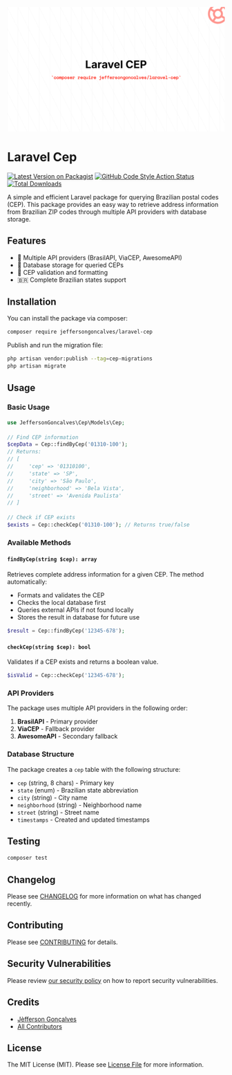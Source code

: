 <div class="filament-hidden">

![Laravel Cep](https://raw.githubusercontent.com/jeffersongoncalves/laravel-cep/master/art/jeffersongoncalves-laravel-cep.png)

</div>

# Laravel Cep

[![Latest Version on Packagist](https://img.shields.io/packagist/v/jeffersongoncalves/laravel-cep.svg?style=flat-square)](https://packagist.org/packages/jeffersongoncalves/laravel-cep)
[![GitHub Code Style Action Status](https://img.shields.io/github/actions/workflow/status/jeffersongoncalves/laravel-cep/fix-php-code-style-issues.yml?branch=master&label=code%20style&style=flat-square)](https://github.com/jeffersongoncalves/laravel-cep/actions?query=workflow%3A"Fix+PHP+code+styling"+branch%3Amaster)
[![Total Downloads](https://img.shields.io/packagist/dt/jeffersongoncalves/laravel-cep.svg?style=flat-square)](https://packagist.org/packages/jeffersongoncalves/laravel-cep)

A simple and efficient Laravel package for querying Brazilian postal codes (CEP). This package provides an easy way to retrieve address information from Brazilian ZIP codes through multiple API providers with database storage.

## Features

- 🚀 Multiple API providers (BrasilAPI, ViaCEP, AwesomeAPI)
- 💾 Database storage for queried CEPs
- 🎯 CEP validation and formatting
- 🇧🇷 Complete Brazilian states support

## Installation

You can install the package via composer:

```bash
composer require jeffersongoncalves/laravel-cep
```

Publish and run the migration file:

```bash
php artisan vendor:publish --tag=cep-migrations
php artisan migrate
```

## Usage

### Basic Usage

```php
use JeffersonGoncalves\Cep\Models\Cep;

// Find CEP information
$cepData = Cep::findByCep('01310-100');
// Returns:
// [
//     'cep' => '01310100',
//     'state' => 'SP',
//     'city' => 'São Paulo',
//     'neighborhood' => 'Bela Vista',
//     'street' => 'Avenida Paulista'
// ]

// Check if CEP exists
$exists = Cep::checkCep('01310-100'); // Returns true/false
```

### Available Methods

#### `findByCep(string $cep): array`

Retrieves complete address information for a given CEP. The method automatically:
- Formats and validates the CEP
- Checks the local database first
- Queries external APIs if not found locally
- Stores the result in database for future use

```php
$result = Cep::findByCep('12345-678');
```

#### `checkCep(string $cep): bool`

Validates if a CEP exists and returns a boolean value.

```php
$isValid = Cep::checkCep('12345-678');
```

### API Providers

The package uses multiple API providers in the following order:
1. **BrasilAPI** - Primary provider
2. **ViaCEP** - Fallback provider
3. **AwesomeAPI** - Secondary fallback

### Database Structure

The package creates a `cep` table with the following structure:
- `cep` (string, 8 chars) - Primary key
- `state` (enum) - Brazilian state abbreviation
- `city` (string) - City name
- `neighborhood` (string) - Neighborhood name
- `street` (string) - Street name
- `timestamps` - Created and updated timestamps

## Testing

```bash
composer test
```

## Changelog

Please see [CHANGELOG](CHANGELOG.md) for more information on what has changed recently.

## Contributing

Please see [CONTRIBUTING](.github/CONTRIBUTING.md) for details.

## Security Vulnerabilities

Please review [our security policy](../../security/policy) on how to report security vulnerabilities.

## Credits

- [Jèfferson Gonçalves](https://github.com/jeffersongoncalves)
- [All Contributors](../../contributors)

## License

The MIT License (MIT). Please see [License File](LICENSE.md) for more information.
